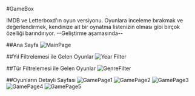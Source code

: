 #GameBox

IMDB ve Letterboxd'ın oyun versiyonu. Oyunlara inceleme bırakmak ve değerlendirmek, kendinize ait bir oynatma listenizin olması gibi birçok özelliği barındırıyor. 
--Geliştirme aşamasında--

##Ana Sayfa
![MainPage](https://github.com/user-attachments/assets/f99529e9-cbcc-4a4d-974d-6fb28693cf09)

##Yıl Filtrelemesi ile Gelen Oyunlar
![Year Filter](https://github.com/user-attachments/assets/ac48737a-523f-44e3-8eef-b1d029110485)

##Tür Filtrelemesi ile Gelen Oyunlar
![GenreFilter](https://github.com/user-attachments/assets/83382427-41d7-40fa-9d6b-e3d6799893d9)

##Oyunların Detaylı Sayfası
![GamePage1](https://github.com/user-attachments/assets/36d12ad7-42e4-4a8c-8d7b-fa5241ead864)
![GamePage2](https://github.com/user-attachments/assets/6aadbd07-7b8b-46df-9d62-f1b87678fa32)
![GamePage3](https://github.com/user-attachments/assets/c15754b2-1ac5-4b7a-8ccc-61ebee727b26)
![GamePage4](https://github.com/user-attachments/assets/766a8ed1-d49e-485b-81c7-e28a8596675f)
![GamePage5](https://github.com/user-attachments/assets/18907d59-8122-4485-961f-4594a27fd3e7)
